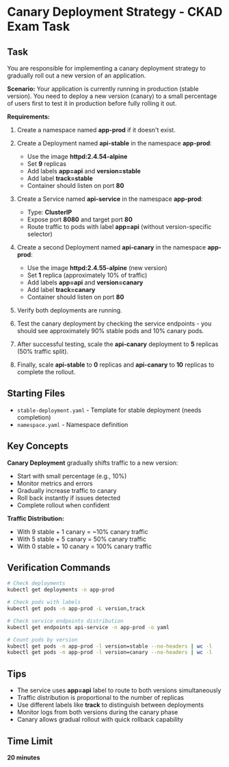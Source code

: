 # Canary Deployment Strategy - CKAD Exam Task

## Task

You are responsible for implementing a canary deployment strategy to gradually roll out a new version of an application.

**Scenario:**
Your application is currently running in production (stable version). You need to deploy a new version (canary) to a small percentage of users first to test it in production before fully rolling it out.

**Requirements:**

1. Create a namespace named **app-prod** if it doesn't exist.

2. Create a Deployment named **api-stable** in the namespace **app-prod**:
   - Use the image **httpd:2.4.54-alpine**
   - Set **9** replicas
   - Add labels **app=api** and **version=stable**
   - Add label **track=stable**
   - Container should listen on port **80**

3. Create a Service named **api-service** in the namespace **app-prod**:
   - Type: **ClusterIP**
   - Expose port **8080** and target port **80**
   - Route traffic to pods with label **app=api** (without version-specific selector)

4. Create a second Deployment named **api-canary** in the namespace **app-prod**:
   - Use the image **httpd:2.4.55-alpine** (new version)
   - Set **1** replica (approximately 10% of traffic)
   - Add labels **app=api** and **version=canary**
   - Add label **track=canary**
   - Container should listen on port **80**

5. Verify both deployments are running.

6. Test the canary deployment by checking the service endpoints - you should see approximately 90% stable pods and 10% canary pods.

7. After successful testing, scale the **api-canary** deployment to **5** replicas (50% traffic split).

8. Finally, scale **api-stable** to **0** replicas and **api-canary** to **10** replicas to complete the rollout.

## Starting Files

- `stable-deployment.yaml` - Template for stable deployment (needs completion)
- `namespace.yaml` - Namespace definition

## Key Concepts

**Canary Deployment** gradually shifts traffic to a new version:
- Start with small percentage (e.g., 10%)
- Monitor metrics and errors
- Gradually increase traffic to canary
- Roll back instantly if issues detected
- Complete rollout when confident

**Traffic Distribution:**
- With 9 stable + 1 canary = ~10% canary traffic
- With 5 stable + 5 canary = 50% canary traffic
- With 0 stable + 10 canary = 100% canary traffic

## Verification Commands

```bash
# Check deployments
kubectl get deployments -n app-prod

# Check pods with labels
kubectl get pods -n app-prod -L version,track

# Check service endpoints distribution
kubectl get endpoints api-service -n app-prod -o yaml

# Count pods by version
kubectl get pods -n app-prod -l version=stable --no-headers | wc -l
kubectl get pods -n app-prod -l version=canary --no-headers | wc -l
```

## Tips

- The service uses **app=api** label to route to both versions simultaneously
- Traffic distribution is proportional to the number of replicas
- Use different labels like **track** to distinguish between deployments
- Monitor logs from both versions during the canary phase
- Canary allows gradual rollout with quick rollback capability

## Time Limit

**20 minutes**
